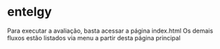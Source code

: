 # entelgy

Para executar a avaliação, basta acessar a página index.html
Os demais fluxos estão listados via menu a partir desta página principal
